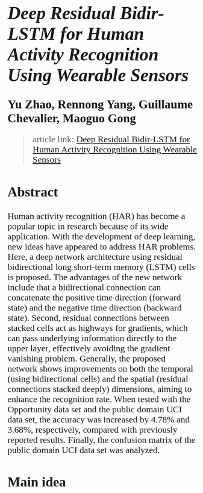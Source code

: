 <font face=times new roman size=5>

# ***Deep Residual Bidir-LSTM for Human Activity Recognition Using Wearable Sensors***

<font size=6>**Yu Zhao, Rennong Yang, Guillaume Chevalier, Maoguo Gong** </font>


> article link: [Deep Residual Bidir-LSTM for Human Activity Recognition Using Wearable Sensors](https://arxiv.org/abs/1708.08989)

## Abstract 
Human activity recognition (HAR) has become a popular topic in research because of its wide application. With the development of deep learning, new ideas have appeared to address HAR problems. Here, a deep network architecture using residual bidirectional long short-term memory (LSTM) cells is proposed. The advantages of the new network include that a bidirectional connection can concatenate the positive time direction (forward state) and the negative time direction (backward state). Second, residual connections between stacked cells act as highways for gradients, which can pass underlying information directly to the upper layer, effectively avoiding the gradient vanishing problem. Generally, the proposed network shows improvements on both the temporal (using bidirectional cells) and the spatial (residual connections stacked deeply) dimensions, aiming to enhance the recognition rate. When tested with the Opportunity data set and the public domain UCI data set, the accuracy was increased by 4.78% and 3.68%, respectively, compared with previously reported results. Finally, the confusion matrix of the public domain UCI data set was analyzed.

## Main idea  


